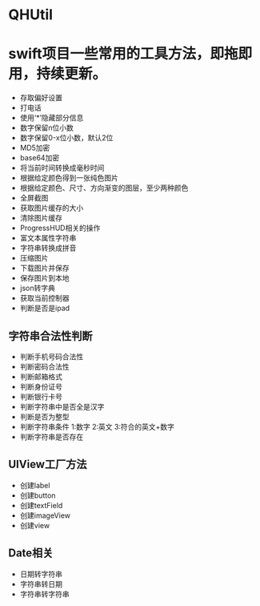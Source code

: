 # QHUtil

swift项目一些常用的工具方法，即拖即用，持续更新。
=================

* 存取偏好设置
* 打电话
* 使用‘*’隐藏部分信息
* 数字保留n位小数
* 数字保留0-x位小数，默认2位
* MD5加密
* base64加密
* 将当前时间转换成毫秒时间
* 根据给定颜色得到一张纯色图片
* 根据给定颜色、尺寸、方向渐变的图层，至少两种颜色
* 全屏截图
* 获取图片缓存的大小
* 清除图片缓存
* ProgressHUD相关的操作
* 富文本属性字符串
* 字符串转换成拼音
* 压缩图片
* 下载图片并保存
* 保存图片到本地
* json转字典
* 获取当前控制器
* 判断是否是ipad

## 字符串合法性判断
* 判断手机号码合法性
* 判断密码合法性
* 判断邮箱格式
* 判断身份证号
* 判断银行卡号
* 判断字符串中是否全是汉字
* 判断是否为整型
* 判断字符串条件 1:数字 2:英文 3:符合的英文+数字
* 判断字符串是否存在

## UIView工厂方法
* 创建label
* 创建button
* 创建textField
* 创建imageView
* 创建view

## Date相关
* 日期转字符串
* 字符串转日期
* 字符串转字符串
